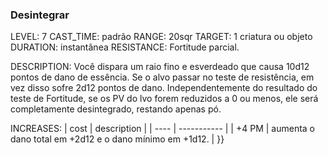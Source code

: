 ### Desintegrar
LEVEL: 7
CAST_TIME: padrão
RANGE: 20sqr
TARGET: 1 criatura ou objeto
DURATION: instantânea
RESISTANCE: Fortitude parcial.

DESCRIPTION:
Você dispara um raio fino e esverdeado que causa 10d12 pontos de dano de essência. Se o alvo passar no teste de resistência, em vez disso sofre 2d12 pontos de dano. Independentemente do resultado do teste de Fortitude, se os PV do  lvo forem reduzidos a 0 ou menos, ele será completamente desintegrado, restando apenas pó. 

INCREASES:
| cost | description |
| ---- | ----------- |
| +4 PM | aumenta o dano total em +2d12 e o dano mínimo em +1d12. |
}}
